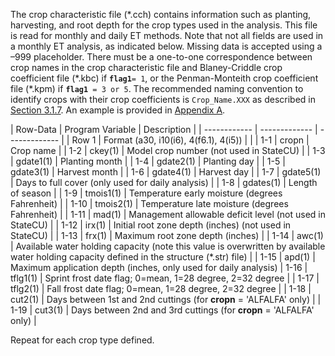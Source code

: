 The crop characteristic file (\*.cch) contains information such as planting, harvesting, and root depth 
for the crop types used in the analysis. This file is read for monthly and daily ET methods. Note that not 
all fields are used in a monthly ET analysis, as indicated below.  Missing data is accepted using a –999 
placeholder. There must be a one-to-one correspondence between crop names in the crop characteristic file 
and Blaney-Criddle crop coefficient file (\*.kbc) if **`flag1`**`= 1`, or the Penman-Monteith crop coefficient 
file (\*.kpm) if **`flag1`**` = 3 or 5`. The recommended naming convention to identify crops with their crop 
coefficients is `Crop_Name.XXX` as described in [Section 3.1.7](../ModelDescription/31.md).  An example is provided in [Appendix A](../AppendixA/A1.md).

 | Row-Data | Program Variable | Description |
    | ------------ | ------------- | ------------- |
	| Row 1 | Format (a30, i10(i6), 4(f6.1), 4(i5)) | |
	| 1-1 | cropn | Crop name | 
	| 1-2 | ckey(1) | Model crop number (not used in StateCU) |
	| 1-3 | gdate1(1) | Planting month |
	| 1-4 | gdate2(1) | Planting day |
	| 1-5 | gdate3(1) | Harvest month |
	| 1-6 | gdate4(1) | Harvest day |
	| 1-7 | gdate5(1) | Days to full cover (only used for daily analysis) |
	| 1-8 | gdates(1) | Length of season |
	| 1-9 | tmois1(1) | Temperature early moisture (degrees Fahrenheit) |
	| 1-10 | tmois2(1) | Temperature late moisture (degrees Fahrenheit) |
	| 1-11 | mad(1) | Management allowable deficit level (not used in StateCU) |
	| 1-12 | irx(1) | Initial root zone depth (inches) (not used in StateCU) | 
	| 1-13 | frx(1) | Maximum root zone depth (inches) |
	| 1-14 | awc(1) | Available water holding capacity (note this value is overwritten by available water holding capacity defined in the structure (\*.str) file) |
	| 1-15 | apd(1) | Maximum application depth (inches, only used for daily analysis)
	| 1-16 | tflg1(1) | Sprint frost date flag; 0=mean, 1=28 degree, 2=32 degree |
	| 1-17 | tflg2(1) | Fall frost date flag; 0=mean, 1=28 degree, 2=32 degree |
	| 1-18 | cut2(1) | Days between 1st and 2nd cuttings (for **cropn** = 'ALFALFA' only) |
	| 1-19 | cut3(1) | Days between 2nd and 3rd cuttings (for **cropn** = 'ALFALFA' only) |
	
Repeat for each crop type defined.